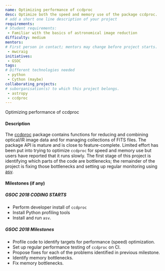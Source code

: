 ```yaml
---
name: Optimizing performance of ccdproc
desc: Optimize both the speed and memory use of the package ccdproc.
# add a short one line description of your project
requirements:
# Student requirements:
 - Familiar with the basics of astronomical image reduction
difficulty: medium
mentors:
# First person in contact; mentors may change before project starts.
 - mwcraig
initiatives:
 - GSOC
tags:
# Different technologies needed
 - python
 - Cython (maybe)
collaborating_projects:
# suborganisation(s) to which this project belongs.
 - astropy
 - ccdproc
---
```

Optimizing performance of ccdproc

#### Description

The [ccdproc](https://ccdproc.readthedocs.io) package contains functions for reducing and combining optical/IR image data and for managing collections of FITS files. The package API is mature and is close to feature-complete. Limited effort has been put into trying to optimize `ccdproc` for speed and memory use but users have reported that it runs slowly. The first stage of this project is identifying which parts of the code are bottlenecks; the remainder of the project is fixing those bottlenecks and setting up regular monitoring using [asv](https://asv.readthedocs.io/).

#### Milestones (if any)

##### GSOC 2018 CODING STARTS

* Perform developer install of `ccdproc`
* Install Python profiling tools
* Install and run `asv`.

##### GSOC 2018 Milestones

* Profile code to identify targets for performance (speed) optimization.
* Set up regular performance testing of `ccdproc` on CI.
* Propose fixes for each of the problems identified in previous milestone.
* Identify memory bottlenecks.
* Fix memory bottlenecks.
